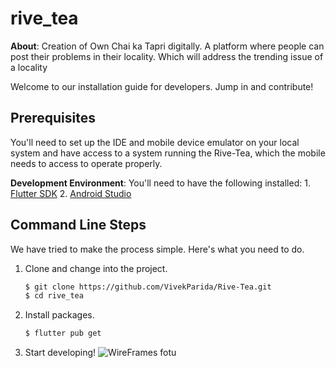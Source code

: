 # rive_tea
**About**: Creation of Own Chai ka Tapri digitally. A platform where people can post their problems in their locality. Which will address the trending issue of a locality 

Welcome to our installation guide for developers. Jump in and contribute!

## Prerequisites

You'll need to set up the IDE and mobile device emulator on your local system and have access to a system running the Rive-Tea, which the mobile needs to access to operate properly.

**Development Environment**: You'll need to have the following installed:
    1. [Flutter SDK](https://flutter.dev/docs/get-started/install)
    2. [Android Studio](https://developer.android.com/studio)

## Command Line Steps

We have tried to make the process simple. Here's what you need to do.

1. Clone and change into the project.
    ```sh
    $ git clone https://github.com/VivekParida/Rive-Tea.git
    $ cd rive_tea
    ```
2. Install packages.
    ```sh
    $ flutter pub get
    ```
3. Start developing!
![WireFrames fotu](https://user-images.githubusercontent.com/77985949/161412638-a33d55b2-54db-4b62-8b7d-23eeb8b1e295.png)


